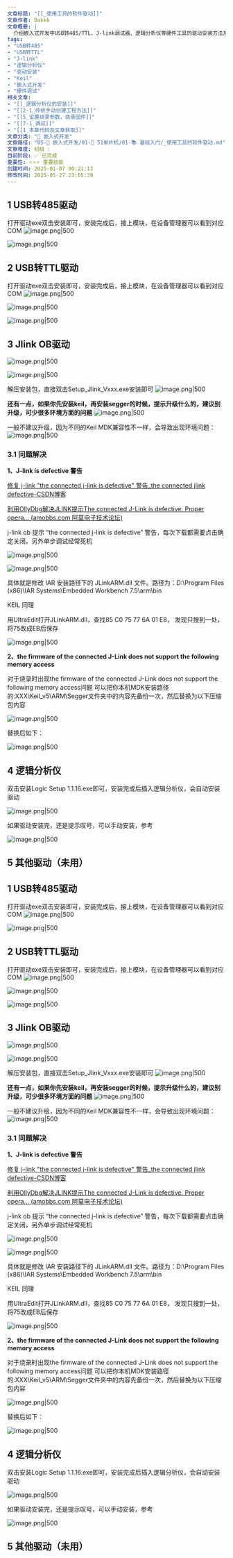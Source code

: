 ```yaml
---
文章标题: "[[_使用工具的软件驱动]]" 
文章作者: Dakkk
文章概要: |
  介绍嵌入式开发中USB转485/TTL、J-link调试器、逻辑分析仪等硬件工具的驱动安装方法及常见问题解决方案
tags:
- "USB转485"
- "USB转TTL"
- "J-link"
- "逻辑分析仪"
- "驱动安装"
- "Keil"
- "嵌入式开发"
- "硬件调试"
相关文章:
- "[[_逻辑分析仪的安装]]"
- "[[2-1_传统手动创建工程方法]]"
- "[[5_设置烧录参数，烧录固件]]"
- "[[7-1_调试]]"
- "[[1_本章代码及文章获取]]"
文章分类: "🔧 嵌入式开发"
文章路径: "05-🔧 嵌入式开发/01-🎯 51单片机/01-📚 基础入门/_使用工具的软件驱动.md"
文章难度: 初级 💧
目前阶段: ✅ 已完成
重要性: ⭐⭐⭐ 重要技能
创建时间: 2025-01-07 00:21:13
修改时间: 2025-05-27 23:05:39
---
```


## 1 USB转485驱动

打开驱动exe双击安装即可，安装完成后，接上模块，在设备管理器可以看到对应COM
![image.png|500](https://my-obsidian-image.oss-cn-guangzhou.aliyuncs.com/2025/02/cc608bcca96f497c560380d6eb04801b.png)

![image.png|500](https://my-obsidian-image.oss-cn-guangzhou.aliyuncs.com/2025/02/ad517003ec266469e27e53755dc814d9.png)

## 2 USB转TTL驱动

打开驱动exe双击安装即可，安装完成后，接上模块，在设备管理器可以看到对应COM
![image.png|500](https://my-obsidian-image.oss-cn-guangzhou.aliyuncs.com/2025/02/5f314f4316d73b74c4055af0ad2f0048.png)

![image.png|500](https://my-obsidian-image.oss-cn-guangzhou.aliyuncs.com/2025/02/86123f6fa672172f476ea53a6c63ce9a.png)

![image.png|500](https://my-obsidian-image.oss-cn-guangzhou.aliyuncs.com/2025/02/41f42cc93e603be07f79ee26ac382ab4.png)

## 3 Jlink OB驱动

![image.png|500](https://my-obsidian-image.oss-cn-guangzhou.aliyuncs.com/2025/02/becdb8f57cd98c4776838046434bbb37.png)

![image.png|500](https://my-obsidian-image.oss-cn-guangzhou.aliyuncs.com/2025/02/3ea6169937f58dfd52427e9287df0a40.png)

解压安装包，直接双击Setup_Jlink_Vxxx.exe安装即可
![image.png|500](https://my-obsidian-image.oss-cn-guangzhou.aliyuncs.com/2025/02/90db1260bb1d513d746872bd3b9f959d.png)

**还有一点，如果你先安装keil，再安装segger的时候，提示升级什么的，建议别升级，可少很多环境方面的问题**
![image.png|500](https://my-obsidian-image.oss-cn-guangzhou.aliyuncs.com/2025/02/b0e9883d635c12bd98e71b93be9307aa.png)

一般不建议升级，因为不同的Keil MDK兼容性不一样，会导致出现环境问题：
![image.png|500](https://my-obsidian-image.oss-cn-guangzhou.aliyuncs.com/2025/02/ddc77d359f2b9ad663c0d208706afee8.png)

### 3.1 问题解决

**1、J-link is defective 警告**

[修复 j-link "the connected j-link is defective" 警告_the connected jlink defective-CSDN博客](https://blog.csdn.net/u011303443/article/details/85129225)

[利用OllyDbg解决JLINK提示The connected J-Link is defective. Proper opera... (amobbs.com 阿莫电子技术论坛)](https://www.amobbs.com/thread-5689245-1-1.html?_dsign=dc5297f6)

j-link ob 提示 “the connected j-link is defective” 警告，每次下载都需要点击确定关闭，另外单步调试经常死机

![image.png|500](https://my-obsidian-image.oss-cn-guangzhou.aliyuncs.com/2025/02/0df0c74006754d221d606c8cc6e943cb.png)

![image.png|500](https://my-obsidian-image.oss-cn-guangzhou.aliyuncs.com/2025/02/c2d57d28b602f3edd3b63564ff903b9d.png)

具体就是修改 IAR 安装路径下的 JLinkARM.dll 文件。路径为：D:\Program Files (x86)\IAR Systems\Embedded Workbench 7.5\arm\bin

KEIL 同理

用UltraEdit打开JLinkARM.dll，查找85 C0 75 77 6A 01 E8， 发现只搜到一处，将75改成EB后保存

![image.png|500](https://my-obsidian-image.oss-cn-guangzhou.aliyuncs.com/2025/02/d022a7f96338d91752deec2ee9b615c7.png)

**2、the firmware of the connected J-Link does not support the following memory access**

对于烧录时出现the firmware of the connected J-Link does not support the following memory access问题 可以把你本机MDK安装路径的:XXX\Keil_v5\ARM\Segger文件夹中的内容先备份一次，然后替换为以下压缩包内容

![image.png|500](https://my-obsidian-image.oss-cn-guangzhou.aliyuncs.com/2025/02/90185335f76cf36a83a64b00e92cc2cb.png)

替换后如下：

![image.png|500](https://my-obsidian-image.oss-cn-guangzhou.aliyuncs.com/2025/02/791f744b64e7519d1d60ed9713a41c89.png)

## 4 逻辑分析仪

双击安装Logic Setup 1.1.16.exe即可，安装完成后插入逻辑分析仪，会自动安装驱动

![image.png|500](https://my-obsidian-image.oss-cn-guangzhou.aliyuncs.com/2025/02/7b372ba510bff450b2c209b93569641d.png)

如果驱动安装完，还是提示叹号，可以手动安装，参考

![image.png|500](https://my-obsidian-image.oss-cn-guangzhou.aliyuncs.com/2025/02/e1619e5cccc4ed6afe8bb15819dc6279.png)

## 5 其他驱动（未用）


## 1 USB转485驱动

打开驱动exe双击安装即可，安装完成后，接上模块，在设备管理器可以看到对应COM
![image.png|500](https://my-obsidian-image.oss-cn-guangzhou.aliyuncs.com/2025/02/cc608bcca96f497c560380d6eb04801b.png)

![image.png|500](https://my-obsidian-image.oss-cn-guangzhou.aliyuncs.com/2025/02/ad517003ec266469e27e53755dc814d9.png)

## 2 USB转TTL驱动

打开驱动exe双击安装即可，安装完成后，接上模块，在设备管理器可以看到对应COM
![image.png|500](https://my-obsidian-image.oss-cn-guangzhou.aliyuncs.com/2025/02/5f314f4316d73b74c4055af0ad2f0048.png)

![image.png|500](https://my-obsidian-image.oss-cn-guangzhou.aliyuncs.com/2025/02/86123f6fa672172f476ea53a6c63ce9a.png)

![image.png|500](https://my-obsidian-image.oss-cn-guangzhou.aliyuncs.com/2025/02/41f42cc93e603be07f79ee26ac382ab4.png)

## 3 Jlink OB驱动

![image.png|500](https://my-obsidian-image.oss-cn-guangzhou.aliyuncs.com/2025/02/becdb8f57cd98c4776838046434bbb37.png)

![image.png|500](https://my-obsidian-image.oss-cn-guangzhou.aliyuncs.com/2025/02/3ea6169937f58dfd52427e9287df0a40.png)

解压安装包，直接双击Setup_Jlink_Vxxx.exe安装即可
![image.png|500](https://my-obsidian-image.oss-cn-guangzhou.aliyuncs.com/2025/02/90db1260bb1d513d746872bd3b9f959d.png)

**还有一点，如果你先安装keil，再安装segger的时候，提示升级什么的，建议别升级，可少很多环境方面的问题**
![image.png|500](https://my-obsidian-image.oss-cn-guangzhou.aliyuncs.com/2025/02/b0e9883d635c12bd98e71b93be9307aa.png)

一般不建议升级，因为不同的Keil MDK兼容性不一样，会导致出现环境问题：
![image.png|500](https://my-obsidian-image.oss-cn-guangzhou.aliyuncs.com/2025/02/ddc77d359f2b9ad663c0d208706afee8.png)

### 3.1 问题解决

**1、J-link is defective 警告**

[修复 j-link "the connected j-link is defective" 警告_the connected jlink defective-CSDN博客](https://blog.csdn.net/u011303443/article/details/85129225)

[利用OllyDbg解决JLINK提示The connected J-Link is defective. Proper opera... (amobbs.com 阿莫电子技术论坛)](https://www.amobbs.com/thread-5689245-1-1.html?_dsign=dc5297f6)

j-link ob 提示 “the connected j-link is defective” 警告，每次下载都需要点击确定关闭，另外单步调试经常死机

![image.png|500](https://my-obsidian-image.oss-cn-guangzhou.aliyuncs.com/2025/02/0df0c74006754d221d606c8cc6e943cb.png)

![image.png|500](https://my-obsidian-image.oss-cn-guangzhou.aliyuncs.com/2025/02/c2d57d28b602f3edd3b63564ff903b9d.png)

具体就是修改 IAR 安装路径下的 JLinkARM.dll 文件。路径为：D:\Program Files (x86)\IAR Systems\Embedded Workbench 7.5\arm\bin

KEIL 同理

用UltraEdit打开JLinkARM.dll，查找85 C0 75 77 6A 01 E8， 发现只搜到一处，将75改成EB后保存

![image.png|500](https://my-obsidian-image.oss-cn-guangzhou.aliyuncs.com/2025/02/d022a7f96338d91752deec2ee9b615c7.png)

**2、the firmware of the connected J-Link does not support the following memory access**

对于烧录时出现the firmware of the connected J-Link does not support the following memory access问题 可以把你本机MDK安装路径的:XXX\Keil_v5\ARM\Segger文件夹中的内容先备份一次，然后替换为以下压缩包内容

![image.png|500](https://my-obsidian-image.oss-cn-guangzhou.aliyuncs.com/2025/02/90185335f76cf36a83a64b00e92cc2cb.png)

替换后如下：

![image.png|500](https://my-obsidian-image.oss-cn-guangzhou.aliyuncs.com/2025/02/791f744b64e7519d1d60ed9713a41c89.png)

## 4 逻辑分析仪

双击安装Logic Setup 1.1.16.exe即可，安装完成后插入逻辑分析仪，会自动安装驱动

![image.png|500](https://my-obsidian-image.oss-cn-guangzhou.aliyuncs.com/2025/02/7b372ba510bff450b2c209b93569641d.png)

如果驱动安装完，还是提示叹号，可以手动安装，参考

![image.png|500](https://my-obsidian-image.oss-cn-guangzhou.aliyuncs.com/2025/02/e1619e5cccc4ed6afe8bb15819dc6279.png)

## 5 其他驱动（未用）


